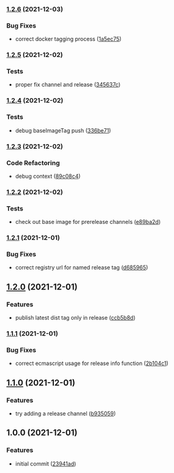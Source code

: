 ### [1.2.6](https://github.com/0-vortex/eclass-docker-fork/compare/v1.2.5...v1.2.6) (2021-12-03)


### Bug Fixes

* correct docker tagging process ([1a5ec75](https://github.com/0-vortex/eclass-docker-fork/commit/1a5ec7599365971f1dab3edfff66e27d1df24388))

### [1.2.5](https://github.com/0-vortex/eclass-docker-fork/compare/v1.2.4...v1.2.5) (2021-12-02)


### Tests

* proper fix channel and release ([345637c](https://github.com/0-vortex/eclass-docker-fork/commit/345637c86348bb99e545f896eb6fce8ceaa695a6))

### [1.2.4](https://github.com/0-vortex/eclass-docker-fork/compare/v1.2.3...v1.2.4) (2021-12-02)


### Tests

* debug baseImageTag push ([336be71](https://github.com/0-vortex/eclass-docker-fork/commit/336be71c7325a2f71e6ee158409546310cd8bd31))

### [1.2.3](https://github.com/0-vortex/eclass-docker-fork/compare/v1.2.2...v1.2.3) (2021-12-02)


### Code Refactoring

* debug context ([89c08c4](https://github.com/0-vortex/eclass-docker-fork/commit/89c08c458f902fe9229159bb74efd4796a2eb41d))

### [1.2.2](https://github.com/0-vortex/eclass-docker-fork/compare/v1.2.1...v1.2.2) (2021-12-02)


### Tests

* check out base image for prerelease channels ([e89ba2d](https://github.com/0-vortex/eclass-docker-fork/commit/e89ba2db1fda1c9f99ccaf49c85a970533868fca))

### [1.2.1](https://github.com/0-vortex/eclass-docker-fork/compare/v1.2.0...v1.2.1) (2021-12-01)


### Bug Fixes

* correct registry url for named release tag ([d685965](https://github.com/0-vortex/eclass-docker-fork/commit/d685965930056ca36dd1e23cbd0d0543e169fbd6))

## [1.2.0](https://github.com/0-vortex/eclass-docker-fork/compare/v1.1.1...v1.2.0) (2021-12-01)


### Features

* publish latest dist tag only in release ([ccb5b8d](https://github.com/0-vortex/eclass-docker-fork/commit/ccb5b8db477b014d17523fe563c8215b67b11786))

### [1.1.1](https://github.com/0-vortex/eclass-docker-fork/compare/v1.1.0...v1.1.1) (2021-12-01)


### Bug Fixes

* correct ecmascript usage for release info function ([2b104c1](https://github.com/0-vortex/eclass-docker-fork/commit/2b104c19f631f17c3c3c0ffabf6301f772861b29))

## [1.1.0](https://github.com/0-vortex/eclass-docker-fork/compare/v1.0.0...v1.1.0) (2021-12-01)


### Features

* try adding a release channel ([b935059](https://github.com/0-vortex/eclass-docker-fork/commit/b9350599cb929e51ade3ca5fce48a602c96b941b))

## 1.0.0 (2021-12-01)


### Features

* initial commit ([23941ad](https://github.com/0-vortex/eclass-docker-fork/commit/23941ad3f987d420e70adb931539c3b9585e2ea8))
